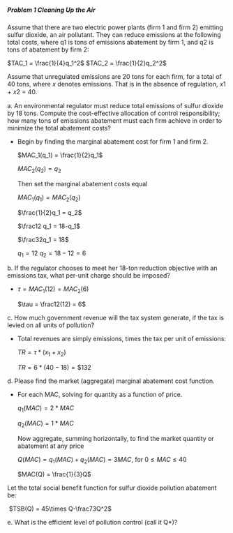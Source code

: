 ##### Problem 1 Cleaning Up the Air

Assume that there are two electric power plants (firm 1 and firm 2) emitting sulfur dioxide, an air pollutant.  They can reduce emissions at the following total costs, where q1 is tons of emissions abatement by firm 1, and q2 is tons of abatement by firm 2:

$TAC_1 = \frac{1}{4}q_1^2$			$TAC_2 = \frac{1}{2}q_2^2$

Assume that unregulated emissions are 20 tons for each firm, for a total of 40 tons, where 𝑥 denotes emissions. That is in the absence of regulation, 𝑥1 + 𝑥2 = 40.

a. An environmental regulator must reduce total emissions of sulfur dioxide by 18 tons. Compute the cost-effective allocation of control responsibility; how many tons of emissions abatement must each firm achieve in order to minimize the total abatement costs?

- Begin by finding the marginal abatement cost for firm 1 and firm 2. 

  $MAC_1(q_1) = \frac{1}{2}q_1$

  $MAC_2(q_2) = q_2$

  Then set the marginal abatement costs equal

  $MAC_1(q_1) = MAC_2(q_2)$

  $\frac{1}{2}q_1 = q_2$

  $\frac12 q_1 = 18-q_1$

  $\frac32q_1 = 18$

  $q_1=12$		$q_2 = 18-12=6$



b. If the regulator chooses to meet her 18-ton reduction objective with an emissions tax, what per-unit charge should be imposed?

- $\tau = MAC_1(12) = MAC_2(6)$

  $\tau = \frac12(12) = 6$



c. How much government revenue will the tax system generate, if the tax is levied on all units of pollution? 

- Total revenues are simply emissions, times the tax per unit of emissions: 

  $TR = \tau*(x_1+x_2)$

  $TR = 6*(40-18) = \$132$



d. Please find the market (aggregate) marginal abatement cost function.

- For each MAC, solving for quantity  as a function of price.  

  $q_1(MAC) = 2*MAC$

  $q_2(MAC) = 1*MAC$

  Now aggregate, summing horizontally, to find the market quantity or abatement at any price

  $Q(MAC) = q_1(MAC) + q_2(MAC) = 3MAC,$ for $0\le MAC\le40$

  $MAC(Q) = \frac{1}{3}Q$



Let the total social benefit function for sulfur dioxide pollution abatement be: 

​	$TSB(Q) = 45\times Q-\frac73Q^2$

e. What is the efficient level of pollution control (call it Q*)?

